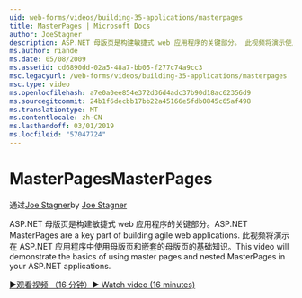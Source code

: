 ```yaml
---
uid: web-forms/videos/building-35-applications/masterpages
title: MasterPages | Microsoft Docs
author: JoeStagner
description: ASP.NET 母版页是构建敏捷式 web 应用程序的关键部分。 此视频将演示使用母版页和嵌套的母版页中的基础知识...
ms.author: riande
ms.date: 05/08/2009
ms.assetid: cd6890dd-02a5-48a7-bb05-f277c74a9cc3
msc.legacyurl: /web-forms/videos/building-35-applications/masterpages
msc.type: video
ms.openlocfilehash: a7e0a0ee854e372d36d4adc37b90d18ac62356d9
ms.sourcegitcommit: 24b1f6decbb17bb22a45166e5fdb0845c65af498
ms.translationtype: MT
ms.contentlocale: zh-CN
ms.lasthandoff: 03/01/2019
ms.locfileid: "57047724"
---
```

<a name="masterpages"></a><span data-ttu-id="b89bf-104">MasterPages</span><span class="sxs-lookup"><span data-stu-id="b89bf-104">MasterPages</span></span>
====================
<span data-ttu-id="b89bf-105">通过[Joe Stagner](https://github.com/JoeStagner)</span><span class="sxs-lookup"><span data-stu-id="b89bf-105">by [Joe Stagner](https://github.com/JoeStagner)</span></span>

<span data-ttu-id="b89bf-106">ASP.NET 母版页是构建敏捷式 web 应用程序的关键部分。</span><span class="sxs-lookup"><span data-stu-id="b89bf-106">ASP.NET MasterPages are a key part of building agile web applications.</span></span> <span data-ttu-id="b89bf-107">此视频将演示在 ASP.NET 应用程序中使用母版页和嵌套的母版页的基础知识。</span><span class="sxs-lookup"><span data-stu-id="b89bf-107">This video will demonstrate the basics of using master pages and nested MasterPages in your ASP.NET applications.</span></span>

[<span data-ttu-id="b89bf-108">&#9654;观看视频 （16 分钟）</span><span class="sxs-lookup"><span data-stu-id="b89bf-108">&#9654; Watch video (16 minutes)</span></span>](https://channel9.msdn.com/Blogs/ASP-NET-Site-Videos/masterpages)
